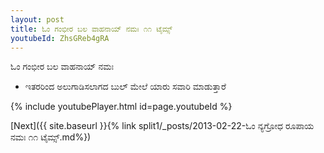 ```yaml
---
layout: post
title: ಓಂ ಗಂಭೀರ ಬಲ ವಾಹನಾಯ್ ನಮಃ ೧೧ ಟೈಮ್ಸ್
youtubeId: ZhsGReb4gRA
---
```

 
 
 ಓಂ ಗಂಭೀರ ಬಲ ವಾಹನಾಯ್ ನಮಃ  
 
 -  ಇತರರಿಂದ ಅಲುಗಾಡಿಸಲಾಗದ ಬುಲ್ ಮೇಲೆ ಯಾರು ಸವಾರಿ ಮಾಡುತ್ತಾರೆ 
 
  
 
  
 
 
 
 
 
 


{% include youtubePlayer.html id=page.youtubeId %}
 
[Next]({{ site.baseurl }}{% link  split1/_posts/2013-02-22-ಓಂ ನ್ಯಗ್ರೋಧ ರೂಪಾಯ ನಮಃ ೧೧ ಟೈಮ್ಸ್.md%})
 
